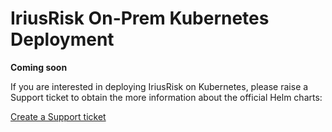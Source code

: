 # IriusRisk On-Prem Kubernetes Deployment

**Coming soon**

If you are interested in deploying IriusRisk on Kubernetes, please raise a Support ticket to obtain the more information about the official Helm charts:

[Create a Support ticket](https://enterprise-support.iriusrisk.com/s/contactsupport)